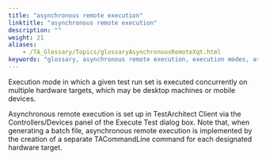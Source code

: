```yaml
--- 
title: "asynchronous remote execution"
linktitle: "asynchronous remote execution"
description: ""
weight: 21
aliases: 
    - /TA_Glossary/Topics/glossaryAsynchronousRemoteXqt.html
keywords: "glossary, asynchronous remote execution, execution modes, asynchronous remote"
---
```


Execution mode in which a given test run set is executed concurrently on multiple hardware targets, which may be desktop machines or mobile devices.

Asynchronous remote execution is set up in TestArchitect Client via the Controllers/Devices panel of the Execute Test dialog box. Note that, when generating a batch file, asynchronous remote execution is implemented by the creation of a separate TACommandLine command for each designated hardware target.


